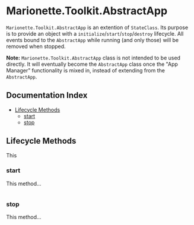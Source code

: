 # Marionette.Toolkit.AbstractApp

`Marionette.Toolkit.AbstractApp` is an extention of `StateClass`.  Its purpose is to provide an object with a `initialize`/`start`/`stop`/`destroy` lifecycle.  All events bound to the `AbstractApp` while running (and only those) will be removed when stopped.

**Note:** `Marionette.Toolkit.AbstractApp` class is not intended to be used directly. It will eventually become the `AbstractApp` class once the "App Manager" functionality is mixed in, instead of extending from the `AbstractApp`.

## Documentation Index
* [Lifecycle Methods](#lifecycle-methods)
  * [start](#start)
  * [stop](#stop)

## Lifecycle Methods

This

### start

This method...

```js

```

### stop

This method...

```js

```
